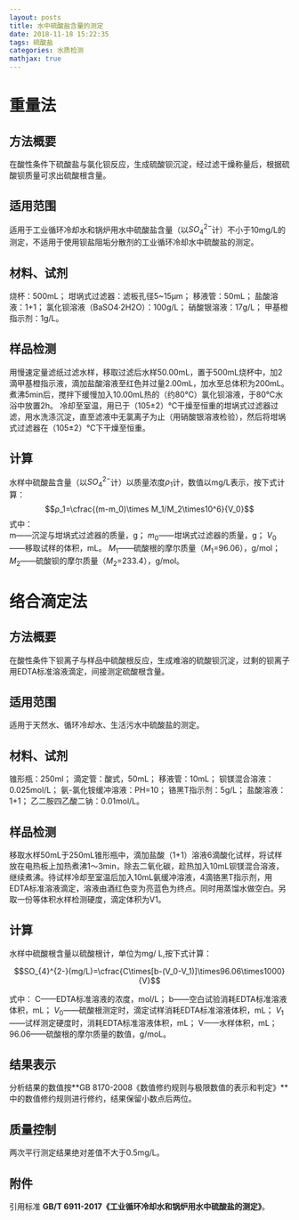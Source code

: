 ```yaml
---
layout: posts
title: 水中硫酸盐含量的测定
date: 2018-11-18 15:22:35
tags: 硫酸盐
categories: 水质检测
mathjax: true
---
```

# 重量法
## 方法概要
在酸性条件下硫酸盐与氯化钡反应，生成硫酸钡沉淀，经过滤干燥称量后，根据硫酸钡质量可求出硫酸根含量。
## 适用范围
适用于工业循环冷却水和锅炉用水中硫酸盐含量（以$SO_{4}^{2-}$计）不小于10mg/L的测定，不适用于使用钡盐阻垢分散剂的工业循环冷却水中硫酸盐的测定。
## 材料、试剂
烧杯：500mL；
坩埚式过滤器：滤板孔径5~15µm；
移液管：50mL；
盐酸溶液：1+1；
氯化钡溶液（BaSO4·2H2O）：100g/L；
硝酸银溶液：17g/L；
甲基橙指示剂：1g/L。
## 样品检测
用慢速定量滤纸过滤水样，移取过滤后水样50.00mL，置于500mL烧杯中，加2滴甲基橙指示液，滴加盐酸溶液至红色并过量2.00mL，加水至总体积为200mL。煮沸5min后，搅拌下缓慢加入10.00mL热的（约80℃）氯化钡溶液，于80℃水浴中放置2h。
冷却至室温，用已于（105±2）℃干燥至恒重的坩埚式过滤器过滤，用水洗涤沉淀，直至滤液中无氯离子为止（用硝酸银溶液检验），然后将坩埚式过滤器在（105±2）℃下干燥至恒重。
## 计算
水样中硫酸盐含量（以$SO_{4}^{2-}$计）以质量浓度$ρ_1$计，数值以mg/L表示，按下式计算：
 $$ρ_1=\cfrac{(m-m_0)\times M_1/M_2\times10^6}{V_0}$$
式中：     
m——沉淀与坩埚式过滤器的质量，g；
$m_0$——坩埚式过滤器的质量，g；
$V_0$——移取试样的体积，mL。
$M_1$——硫酸根的摩尔质量（$M_1$=96.06），g/mol；
$M_2$——硫酸钡的摩尔质量（$M_2$=233.4），g/mol。
# 络合滴定法
## 方法概要
在酸性条件下钡离子与样品中硫酸根反应，生成难溶的硫酸钡沉淀，过剩的钡离子用EDTA标准溶液滴定，间接测定硫酸根含量。
## 适用范围
适用于天然水、循环冷却水、生活污水中硫酸盐的测定。
## 材料、试剂
锥形瓶：250ml；
滴定管：酸式，50mL；
移液管：10mL；
钡镁混合溶液：0.025mol/L；
氨-氯化铵缓冲溶液：PH=10；
铬黑T指示剂：5g/L；
盐酸溶液：1+1；
乙二胺四乙酸二钠：0.01mol/L。
## 样品检测
移取水样50mL于250mL锥形瓶中，滴加盐酸（1+1）溶液6滴酸化试样，将试样放在电热板上加热煮沸1～3min，除去二氧化碳，趁热加入10mL钡镁混合溶液，继续煮沸。待试样冷却至室温后加入10mL氨缓冲溶液，4滴铬黑T指示剂，用EDTA标准溶液滴定，溶液由酒红色变为亮蓝色为终点。同时用蒸馏水做空白。另取一份等体积水样检测硬度，滴定体积为V1。
## 计算
水样中硫酸根含量以硫酸根计，单位为mg/ L,按下式计算：

 $$SO_{4}^{2-}(mg/L)=\cfrac{C\times[b-(V_0-V_1)]\times96.06\times1000}{V}$$

式中： 
C——EDTA标准溶液的浓度，mol/L；
b——空白试验消耗EDTA标准溶液体积，mL；
$V_0$——硫酸根测定时，滴定试样消耗EDTA标准溶液体积，mL；
$V_1$——试样测定硬度时，消耗EDTA标准溶液体积，mL；
V——水样体积，mL；
96.06——硫酸根的摩尔质量的数值，g/moL。
## 结果表示
分析结果的数值按**GB 8170-2008《数值修约规则与极限数值的表示和判定》**中的数值修约规则进行修约，结果保留小数点后两位。
## 质量控制
两次平行测定结果绝对差值不大于0.5mg/L。
## 附件
引用标准  **GB/T 6911-2017《工业循环冷却水和锅炉用水中硫酸盐的测定》**。
